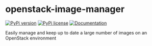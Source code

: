# openstack-image-manager

[![PyPi version](https://badgen.net/pypi/v/openstack-image-manager/)](https://pypi.org/project/openstack-image-manager/)
[![PyPi license](https://badgen.net/pypi/license/openstack-image-manager/)](https://pypi.org/project/openstack-image-manager/)
[![Documentation](https://img.shields.io/static/v1?label=&message=documentation&color=blue)](https://osism.github.io/docs/guides/operations-guide/openstack/day2-operations/image-manager)

Easily manage and keep up to date a large number of images on an OpenStack environment
